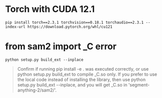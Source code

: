 # Torch with CUDA 12.1
```
pip install torch==2.3.1 torchvision==0.18.1 torchaudio==2.3.1 --index-url https://download.pytorch.org/whl/cu121
```

# from sam2 import _C error
```
python setup.py build_ext --inplace
```
> Confirm if running pip install -e . was executed correctly, or use python setup.py build_ext to compile _C.so only. If you prefer to use the local code instead of installing the library, then use python setup.py build_ext --inplace, and you will get _C.so in 'segment-anything-2/sam2/'.